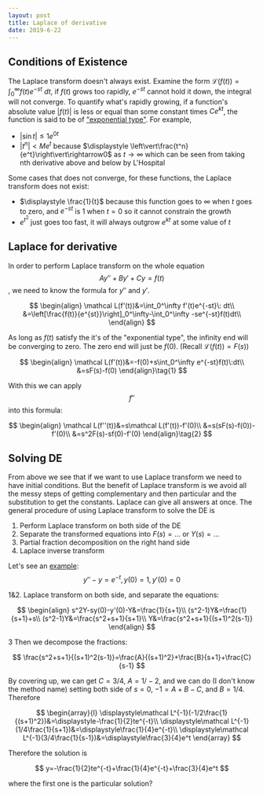 ```yaml
---
layout: post
title: Laplace of derivative 
date: 2019-6-22
---
```


## Conditions of Existence

The Laplace transform doesn't always exist. Examine the form $\mathcal L(f(t))=\int_0^\infty f(t)e^{-st}\:dt$, if $f(t)$ grows too rapidly, $e^{-st}$ cannot hold it down, the integral will not converge. To quantify what's rapidly growing, if a function's absolute value $\vert f(t)\vert$ is less or equal than some constant times $Ce^{kt}$, the function is said to be of <u>"exponential type"</u>. For example, 

- $\vert \sin t\vert\leq 1e^{0t}$
- $\vert t^n\vert<Me^{t}$ because $\displaystyle \left\vert\frac{t^n}{e^t}\right\vert\rightarrow0$ as $t\rightarrow \infty$ which can be seen from taking nth derivative above and below by L'Hospital 

Some cases that does not converge, for these functions, the Laplace transform does not exist: 

- $\displaystyle \frac{1}{t}$ because this function goes to $\infty$ when $t$ goes to zero, and $e^{-st}$ is 1 when $t=0$ so it cannot constrain the growth
- $e^{t^2}$ just goes too fast, it will always outgrow $e^{kt}$ at some value of $t$ 

## Laplace for derivative

In order to perform Laplace transform on the whole equation $$Ay''+By'+Cy=f(t)$$, we need to know the formula for $y''$ and $y'$. 

$$
\begin{align}
\mathcal L(f'(t))&=\int_0^\infty f'(t)e^{-st}\: dt\\
&=\left[\frac{f(t)}{e^{st}}\right]_0^\infty-\int_0^\infty -se^{-st}f(t)dt\\
\end{align}
$$

As long as $f(t)$ satisfy the it's of the "exponential type", the infinity end will be converging to zero. The zero end will just be $f(0)$. (Recall $\mathcal L(f(t))=F(s)$)

$$
\begin{align}
\mathcal L(f'(t))&=-f(0)+s\int_0^\infty e^{-st}f(t)\:dt\\
&=sF(s)-f(0)
\end{align}\tag{1}
$$

With this we can apply $$f''$$ into this formula:

$$
\begin{align}
\mathcal L(f''(t))&=s\mathcal L(f'(t))-f'(0)\\
&=s(sF(s)-f(0))-f'(0)\\
&=s^2F(s)-sf(0)-f'(0)
\end{align}\tag{2}
$$

## Solving DE

From above we see that if we want to use Laplace transform we need to have initial conditions. But the benefit of Laplace transform is we avoid all the messy steps of getting complementary and then particular and the substitution to get the constants. Laplace can give all answers at once. The general procedure of using Laplace transform to solve the DE is 

1. Perform Laplace transform on both side of the DE
2. Separate the transformed equations into $F(s)=...$ or $Y(s)=...$
3. Partial fraction decomposition on the right hand side 
4. Laplace inverse transform

Let's see an <u>example</u>: $$y''-y=e^{-t},y(0)=1,y'(0)=0$$

1&2. Laplace transform on both side, and separate the equations:

$$
\begin{align}
s^2Y-sy(0)-y'(0)-Y&=\frac{1}{s+1}\\
(s^2-1)Y&=\frac{1}{s+1}+s\\
(s^2-1)Y&=\frac{s^2+s+1}{s+1}\\
Y&=\frac{s^2+s+1}{(s+1)^2(s-1)}
\end{align}
$$

3 Then we decompose the fractions:

$$
\frac{s^2+s+1}{(s+1)^2(s-1)}=\frac{A}{(s+1)^2}+\frac{B}{s+1}+\frac{C}{s-1}
$$

By covering up, we can get $C=3/4$, $A=1/-2$, and we can do (I don't know the method name) setting both side of $s=0$, $-1=A+B-C$, and $B=1/4$. Therefore

$$
\begin{array}{l}
\displaystyle\mathcal L^{-1}(-1/2\frac{1}{(s+1)^2})&=\displaystyle-\frac{1}{2}te^{-t}\\
\displaystyle\mathcal L^{-1}(1/4\frac{1}{s+1})&=\displaystyle\frac{1}{4}e^{-t}\\
\displaystyle\mathcal L^{-1}(3/4\frac{1}{s-1})&=\displaystyle\frac{3}{4}e^t
\end{array}
$$

Therefore the solution is 

$$
y=-\frac{1}{2}te^{-t}+\frac{1}{4}e^{-t}+\frac{3}{4}e^t
$$

where the first one is the particular solution?